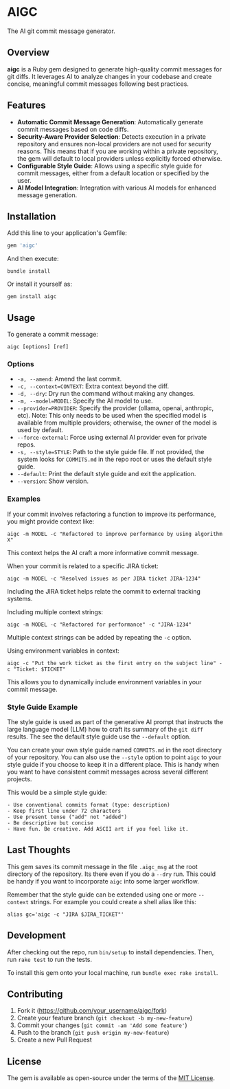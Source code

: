 # AIGC

The AI git commit message generator.

## Overview

**aigc** is a Ruby gem designed to generate high-quality commit messages for git diffs. It leverages AI to analyze changes in your codebase and create concise, meaningful commit messages following best practices.

## Features

- **Automatic Commit Message Generation**: Automatically generate commit messages based on code diffs.
- **Security-Aware Provider Selection**: Detects execution in a private repository and ensures non-local providers are not used for security reasons. This means that if you are working within a private repository, the gem will default to local providers unless explicitly forced otherwise.
- **Configurable Style Guide**: Allows using a specific style guide for commit messages, either from a default location or specified by the user.
- **AI Model Integration**: Integration with various AI models for enhanced message generation.

## Installation

Add this line to your application's Gemfile:

```ruby
gem 'aigc'
```

And then execute:

```shell
bundle install
```

Or install it yourself as:

```shell
gem install aigc
```

## Usage

To generate a commit message:

```shell
aigc [options] [ref]
```

### Options

- `-a, --amend`: Amend the last commit.
- `-c, --context=CONTEXT`: Extra context beyond the diff.
- `-d, --dry`: Dry run the command without making any changes.
- `-m, --model=MODEL`: Specify the AI model to use.
- `--provider=PROVIDER`: Specify the provider (ollama, openai, anthropic, etc). Note: This only needs to be used when the specified model is available from multiple providers; otherwise, the owner of the model is used by default.
- `--force-external`: Force using external AI provider even for private repos.
- `-s, --style=STYLE`: Path to the style guide file. If not provided, the system looks for `COMMITS.md` in the repo root or uses the default style guide.
- `--default`: Print the default style guide and exit the application.
- `--version`: Show version.

### Examples

If your commit involves refactoring a function to improve its performance, you might provide context like:
   ```shell
   aigc -m MODEL -c "Refactored to improve performance by using algorithm X"
   ```

   This context helps the AI craft a more informative commit message.
  
When your commit is related to a specific JIRA ticket:
   ```shell
   aigc -m MODEL -c "Resolved issues as per JIRA ticket JIRA-1234"
   ```

   Including the JIRA ticket helps relate the commit to external tracking systems.

Including multiple context strings:
   ```shell
   aigc -m MODEL -c "Refactored for performance" -c "JIRA-1234"
   ```

   Multiple context strings can be added by repeating the `-c` option.

Using environment variables in context:
   ```shell
   aigc -c "Put the work ticket as the first entry on the subject line" -c "Ticket: $TICKET"
   ```

   This allows you to dynamically include environment variables in your commit message.

### Style Guide Example

The style guide is used as part of the generative AI prompt that instructs the large language model (LLM) how to craft its summary of the `git diff` results.  The see the default style guide use the `--default` option.

You can create your own style guide named `COMMITS.md` in the root directory of your repository.  You can also use the `--style` option to point `aigc` to your style guide if you choose to keep it in a different place.  This is handy when you want to have consistent commit messages across several different projects.

This would be a simple style guide:

```
- Use conventional commits format (type: description)
- Keep first line under 72 characters
- Use present tense ("add" not "added")
- Be descriptive but concise
- Have fun. Be creative. Add ASCII art if you feel like it.
```

## Last Thoughts

This gem saves its commit message in the file `.aigc_msg` at the root directory of the repository.  Its there even if you do a `--dry` run.  This could be handy if you want to incorporate `aigc` into some larger workflow.

Remember that the style guide can be extended using one or more `--context` strings.  For example you could create a shell alias like this:

```
alias gc='aigc -c "JIRA $JIRA_TICKET"'
```

## Development

After checking out the repo, run `bin/setup` to install dependencies. Then, run `rake test` to run the tests.

To install this gem onto your local machine, run `bundle exec rake install`.

## Contributing

1. Fork it (<https://github.com/your_username/aigc/fork>)
2. Create your feature branch (`git checkout -b my-new-feature`)
3. Commit your changes (`git commit -am 'Add some feature'`)
4. Push to the branch (`git push origin my-new-feature`)
5. Create a new Pull Request

## License

The gem is available as open-source under the terms of the [MIT License](https://opensource.org/licenses/MIT).
